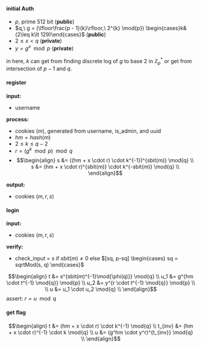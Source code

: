 #### initial Auth
- $p$, prime $512$ bit (**public**)
- $q,\ g = (\lfloor\frac{p - 1}{k}\rfloor,\ 2^{k} \mod{p}) \begin{cases}k&(2\leq k\lt 129)\end{cases}$ (**public**)
- $2\leq x\lt q$ (**private**)
- $y = g^x \mod{p}$ (**private**)

in here, $k$ can get from finding discrete log of $g$ to base $2$ in $\mathbb{Z}_p^*$ or get from intersection of $p - 1$ and $q$.

#### register
**input:**
- username

**process:**
- cookies ($m$), generated from username, is_admin, and uuid
- $hm = hash(m)$
- $2\leq k\leq q - 2$
- $r = (g^k \mod{p}) \mod{q}$
- $$\begin{align}
    s &= ((hm + x \cdot r) \cdot k^{-1})^{sbit(m)} \mod{q} \\
    s &= (hm + x \cdot r)^{sbit(m)} \cdot k^{-sbit(m)} \mod{q} \\
\end{align}$$

**output:**
- cookies ($m, r, s$)


#### login
**input:**
- cookies ($m, r, s$)

**verify:**
- check_input = $s$ if $sbit(m) \neq 0$ else $[sq, p-sq] \begin{cases} sq = sqrtMod(s, q) \end{cases}$

$$\begin{align}
    t &= s^{sbit(m)^{-1}\mod{\phi(q)}} \mod{q} \\
    u_1 &= g^{hm \cdot t^{-1} \mod{q}} \mod{p} \\
    u_2 &= y^{r \cdot t^{-1} \mod{q}} \mod{p} \\
    \\
    u &= u_1 \cdot u_2 \mod{q} \\
\end{align}$$
assert: $r = u \mod{q}$


#### get flag
$$\begin{align}
    t &= (hm + x \cdot r) \cdot k^{-1} \mod{q} \\
    t_{inv} &= (hm + x \cdot r)^{-1} \cdot k \mod{q} \\
    u &= (g^hm \cdot y^r)^{t_{inv}} \mod{q} \\
\end{align}$$